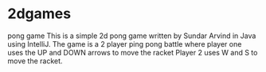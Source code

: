 # 2dgames
pong game
This is a simple 2d pong game written by Sundar Arvind in Java using IntelliJ. The game is a 2 player ping pong battle where player one uses the UP and DOWN arrows to move the racket
Player 2 uses W and S to move the racket.
